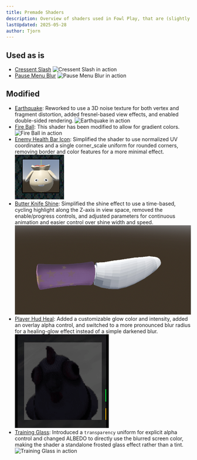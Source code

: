 ```yaml
---
title: Premade Shaders
description: Overview of shaders used in Fowl Play, that are (slightly modified and) used as is.
lastUpdated: 2025-05-28
author: Tjorn
---
```


## Used as is

- [Cressent Slash](https://godotshaders.com/shader/procedural-cyclic-slash/)
  ![Cressent Slash in action](../../../../../assets/fowl-play/effects-shaders/shaders/premade-shaders/cresent_slash_shader.gif)
- [Pause Menu Blur](https://godotshaders.com/shader/simple-blur-godot-4-1/)
  ![Pause Menu Blur in action](../../../../../assets/fowl-play/effects-shaders/shaders/premade-shaders/pause_menu_blur_shader.gif)

## Modified

- [Earthquake](https://godotshaders.com/shader/distortion-bubble/): Reworked to use a 3D noise texture for both vertex and fragment distortion, added fresnel-based view effects, and enabled double-sided rendering.
  ![Earthquake in action](../../../../../assets/fowl-play/effects-shaders/shaders/premade-shaders/earthquake_shader.gif)
- [Fire Ball](https://godotshaders.com/shader/energy-shield-with-impact-effect/): This shader has been modified to allow for gradient colors.
  ![Fire Ball in action](../../../../../assets/fowl-play/effects-shaders/shaders/premade-shaders/fire_ball_shader.gif)
- [Enemy Health Bar Icon](https://godotshaders.com/shader/corner-radius/): Simplified the shader to use normalized UV coordinates and a single corner_scale uniform for rounded corners, removing border and color features for a more minimal effect.
  ![Enemy Health Bar Icon in action](../../../../../assets/fowl-play/effects-shaders/shaders/premade-shaders/enemy_health_bar_icon_shader.png)
- [Butter Knife Shine](https://godotshaders.com/shader/3d-item-highlighter-with-angle-adjustment/): Simplified the shine effect to use a time-based, cycling highlight along the Z-axis in view space, removed the enable/progress controls, and adjusted parameters for continuous animation and easier control over shine width and speed.
  ![Butter Knife Shine in action](../../../../../assets/fowl-play/effects-shaders/shaders/premade-shaders/butter_knife_shine_shader.gif)
- [Player Hud Heal](https://godotshaders.com/shader/web-safe-darkened-gaussian-blur/): Added a customizable glow color and intensity, added an overlay alpha control, and switched to a more pronounced blur radius for a healing-glow effect instead of a simple darkened blur.
  ![Player Hud Heal in action](../../../../../assets/fowl-play/effects-shaders/shaders/premade-shaders/player_hud_heal_shader.gif)
- [Training Glass](https://godotshaders.com/shader/frosted-glass-3/): Introduced a `transparency` uniform for explicit alpha control and changed ALBEDO to directly use the blurred screen color, making the shader a standalone frosted glass effect rather than a tint.
  ![Training Glass in action](../../../../../assets/fowl-play/effects-shaders/shaders/premade-shaders/training_glass_shader.gif)
